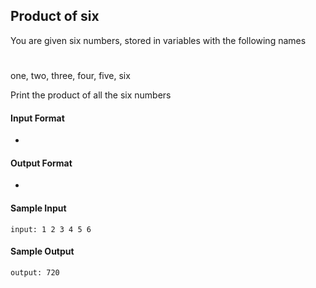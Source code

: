 ## **Product of six**

You are given six numbers, stored in variables with the following names

#
 one, two, three, four, five, six

Print the product of all the six numbers

#### **Input Format**

-

#### **Output Format**

- 

#### **Sample Input**
    input: 1 2 3 4 5 6

#### **Sample Output**
    output: 720

